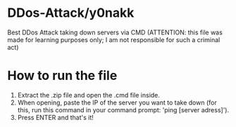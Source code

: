 # DDos-Attack/y0nakk
Best DDos Attack taking down servers via CMD (ATTENTION: this file was made for learning purposes only; I am not responsible for such a criminal act)

# How to run the file
1. Extract the .zip file and open the .cmd file inside.
2. When opening, paste the IP of the server you want to take down (for this, run this command in your command prompt: 'ping [server adress]').
3. Press ENTER and that's it!

